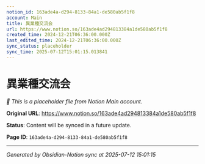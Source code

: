 ```yaml
---
notion_id: 163ade4a-d294-8133-84a1-de580ab5f1f8
account: Main
title: 異業種交流会
url: https://www.notion.so/163ade4ad294813384a1de580ab5f1f8
created_time: 2024-12-21T06:36:00.000Z
last_edited_time: 2024-12-21T06:36:00.000Z
sync_status: placeholder
sync_time: 2025-07-12T15:01:15.013841
---
```


# 異業種交流会

*🔄 This is a placeholder file from Notion Main account.*

**Original URL**: https://www.notion.so/163ade4ad294813384a1de580ab5f1f8

**Status**: Content will be synced in a future update.

**Page ID**: `163ade4a-d294-8133-84a1-de580ab5f1f8`

---

*Generated by Obsidian-Notion sync at 2025-07-12 15:01:15*
